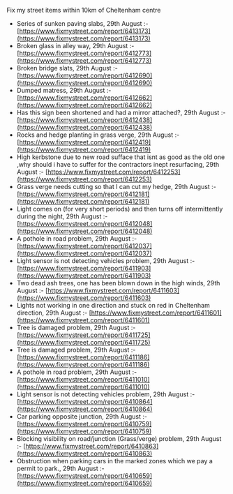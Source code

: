 Fix my street items within 10km of Cheltenham centre

<!-- fix_marker starts -->

- Series of sunken paving slabs, 29th August :- [https://www.fixmystreet.com/report/6413173](https://www.fixmystreet.com/report/6413173)
- Broken glass in alley way, 29th August :- [https://www.fixmystreet.com/report/6412773](https://www.fixmystreet.com/report/6412773)
- Broken bridge slats, 29th August :- [https://www.fixmystreet.com/report/6412690](https://www.fixmystreet.com/report/6412690)
- Dumped matress, 29th August :- [https://www.fixmystreet.com/report/6412662](https://www.fixmystreet.com/report/6412662)
- Has this sign been shortened and had a mirror attached?, 29th August :- [https://www.fixmystreet.com/report/6412438](https://www.fixmystreet.com/report/6412438)
- Rocks and hedge planting in grass verge, 29th August :- [https://www.fixmystreet.com/report/6412419](https://www.fixmystreet.com/report/6412419)
- High kerbstone due to new road sufface that isnt as good as the old one ,why should i have to suffer for the contractors inept resurfacing, 29th August :- [https://www.fixmystreet.com/report/6412253](https://www.fixmystreet.com/report/6412253)
- Grass verge needs cutting so that I can cut my hedge, 29th August :- [https://www.fixmystreet.com/report/6412181](https://www.fixmystreet.com/report/6412181)
- Light comes on (for very short periods) and then turns off intermittently during the night, 29th August :- [https://www.fixmystreet.com/report/6412048](https://www.fixmystreet.com/report/6412048)
- A pothole in road problem, 29th August :- [https://www.fixmystreet.com/report/6412037](https://www.fixmystreet.com/report/6412037)
- Light sensor is not detecting vehicles problem, 29th August :- [https://www.fixmystreet.com/report/6411903](https://www.fixmystreet.com/report/6411903)
- Two dead ash trees, one has been blown down in the high winds, 29th August :- [https://www.fixmystreet.com/report/6411603](https://www.fixmystreet.com/report/6411603)
- Lights not working in one direction and stuck on red in Cheltenham direction, 29th August :- [https://www.fixmystreet.com/report/6411601](https://www.fixmystreet.com/report/6411601)
- Tree is damaged problem, 29th August :- [https://www.fixmystreet.com/report/6411725](https://www.fixmystreet.com/report/6411725)
- Tree is damaged problem, 29th August :- [https://www.fixmystreet.com/report/6411186](https://www.fixmystreet.com/report/6411186)
- A pothole in road problem, 29th August :- [https://www.fixmystreet.com/report/6411010](https://www.fixmystreet.com/report/6411010)
- Light sensor is not detecting vehicles problem, 29th August :- [https://www.fixmystreet.com/report/6410864](https://www.fixmystreet.com/report/6410864)
- Car parking opposite junction, 29th August :- [https://www.fixmystreet.com/report/6410759](https://www.fixmystreet.com/report/6410759)
- Blocking visibility on road/junction (Grass/verge) problem, 29th August :- [https://www.fixmystreet.com/report/6410863](https://www.fixmystreet.com/report/6410863)
- Obstruction when parking cars in the marked zones which we pay a permit to park., 29th August :- [https://www.fixmystreet.com/report/6410659](https://www.fixmystreet.com/report/6410659)

<!-- fix_marker ends -->
